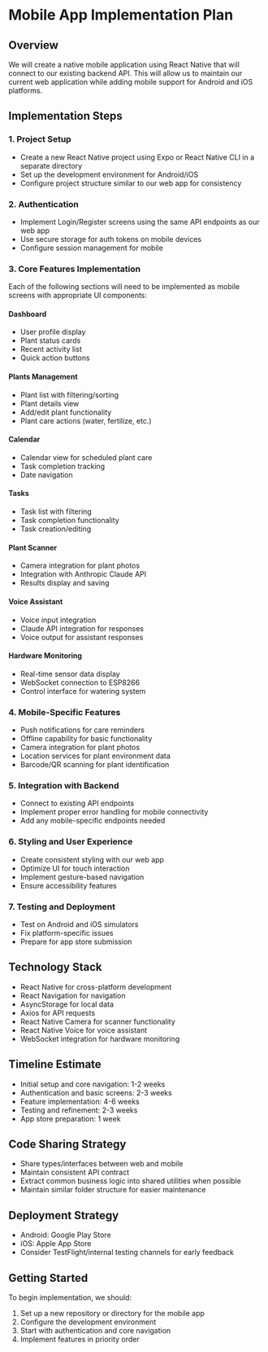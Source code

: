 # Mobile App Implementation Plan

## Overview
We will create a native mobile application using React Native that will connect to our existing backend API. This will allow us to maintain our current web application while adding mobile support for Android and iOS platforms.

## Implementation Steps

### 1. Project Setup
- Create a new React Native project using Expo or React Native CLI in a separate directory
- Set up the development environment for Android/iOS
- Configure project structure similar to our web app for consistency

### 2. Authentication
- Implement Login/Register screens using the same API endpoints as our web app
- Use secure storage for auth tokens on mobile devices
- Configure session management for mobile

### 3. Core Features Implementation
Each of the following sections will need to be implemented as mobile screens with appropriate UI components:

#### Dashboard
- User profile display
- Plant status cards 
- Recent activity list
- Quick action buttons

#### Plants Management
- Plant list with filtering/sorting
- Plant details view
- Add/edit plant functionality
- Plant care actions (water, fertilize, etc.)

#### Calendar
- Calendar view for scheduled plant care
- Task completion tracking
- Date navigation

#### Tasks
- Task list with filtering
- Task completion functionality
- Task creation/editing

#### Plant Scanner
- Camera integration for plant photos
- Integration with Anthropic Claude API 
- Results display and saving

#### Voice Assistant
- Voice input integration
- Claude API integration for responses
- Voice output for assistant responses

#### Hardware Monitoring
- Real-time sensor data display
- WebSocket connection to ESP8266
- Control interface for watering system

### 4. Mobile-Specific Features
- Push notifications for care reminders
- Offline capability for basic functionality
- Camera integration for plant photos
- Location services for plant environment data
- Barcode/QR scanning for plant identification

### 5. Integration with Backend
- Connect to existing API endpoints
- Implement proper error handling for mobile connectivity
- Add any mobile-specific endpoints needed

### 6. Styling and User Experience
- Create consistent styling with our web app
- Optimize UI for touch interaction
- Implement gesture-based navigation
- Ensure accessibility features

### 7. Testing and Deployment
- Test on Android and iOS simulators
- Fix platform-specific issues
- Prepare for app store submission

## Technology Stack
- React Native for cross-platform development
- React Navigation for navigation
- AsyncStorage for local data
- Axios for API requests
- React Native Camera for scanner functionality
- React Native Voice for voice assistant
- WebSocket integration for hardware monitoring

## Timeline Estimate
- Initial setup and core navigation: 1-2 weeks
- Authentication and basic screens: 2-3 weeks
- Feature implementation: 4-6 weeks
- Testing and refinement: 2-3 weeks
- App store preparation: 1 week

## Code Sharing Strategy
- Share types/interfaces between web and mobile
- Maintain consistent API contract
- Extract common business logic into shared utilities when possible
- Maintain similar folder structure for easier maintenance

## Deployment Strategy
- Android: Google Play Store
- iOS: Apple App Store
- Consider TestFlight/internal testing channels for early feedback

## Getting Started
To begin implementation, we should:
1. Set up a new repository or directory for the mobile app
2. Configure the development environment
3. Start with authentication and core navigation
4. Implement features in priority order

